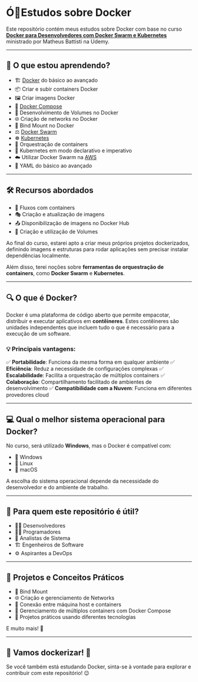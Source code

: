 # Ó🐳Estudos sobre Docker

Este repositório contém meus estudos sobre Docker com base no curso [**Docker para Desenvolvedores com Docker Swarm e Kubernetes**](https://www.udemy.com/course/docker-para-desenvolvedores-com-docker-swarm-e-kubernetes/?couponCode=KEEPLEARNINGBR) ministrado por Matheus Battisti na Udemy.

---

## 📌 O que estou aprendendo?

- 🏗️ [Docker](https://docs.docker.com/) do básico ao avançado
- 📦 Criar e subir containers Docker
- 🖼️ Criar imagens Docker
- 📝 [Docker Compose](https://docs.docker.com/compose/)
- 💾 Desenvolvimento de Volumes no Docker
- 🌐 Criação de networks no Docker
- 🔗 Bind Mount no Docker
- ⚖️ [Docker Swarm](https://docs.docker.com/engine/swarm/)
- ☸️ [Kubernetes](https://kubernetes.io/pt-br/docs/home/)
- 🎯 Orquestração de containers
- 🔄 Kubernetes em modo declarativo e imperativo
- ☁️ Utilizar Docker Swarm na [AWS](https://aws.amazon.com/pt/free/?gclid=Cj0KCQiA_Yq-BhC9ARIsAA6fbAh01ZWpJNcqfpLucQ4laXNkeeoBuUgRB8RT93DA1nQYM3-fOwsehxEaAs56EALw_wcB&trk=2ee11bb2-bc40-4546-9852-2c4ad8e8f646&sc_channel=ps&ef_id=Cj0KCQiA_Yq-BhC9ARIsAA6fbAh01ZWpJNcqfpLucQ4laXNkeeoBuUgRB8RT93DA1nQYM3-fOwsehxEaAs56EALw_wcB:G:s&s_kwcid=AL!4422!3!561843094929!e!!g!!aws!15278604629!130587771740)
- 📜 YAML do básico ao avançado

---

## 🛠️ Recursos abordados

- 🔄 Fluxos com containers
- 🎭 Criação e atualização de imagens
- 📤 Disponibilização de imagens no Docker Hub
- 💾 Criação e utilização de Volumes

Ao final do curso, estarei apto a criar meus próprios projetos dockerizados, definindo imagens e estruturas para rodar aplicações sem precisar instalar dependências localmente.

Além disso, terei noções sobre **ferramentas de orquestração de containers**, como **Docker Swarm** e **Kubernetes**.

---

## 🔍 O que é Docker?

Docker é uma plataforma de código aberto que permite empacotar, distribuir e executar aplicativos em **contêineres**. Estes contêineres são unidades independentes que incluem tudo o que é necessário para a execução de um software.

### 💡 Principais vantagens:

✅ **Portabilidade**: Funciona da mesma forma em qualquer ambiente
✅ **Eficiência**: Reduz a necessidade de configurações complexas
✅ **Escalabilidade**: Facilita a orquestração de múltiplos containers
✅ **Colaboração**: Compartilhamento facilitado de ambientes de desenvolvimento
✅ **Compatibilidade com a Nuvem**: Funciona em diferentes provedores cloud

---

## 💻 Qual o melhor sistema operacional para Docker?

No curso, será utilizado **Windows**, mas o Docker é compatível com:

- 🏁 Windows
- 🐧 Linux
- 🍏 macOS

A escolha do sistema operacional depende da necessidade do desenvolvedor e do ambiente de trabalho.

---

## 🚀 Para quem este repositório é útil?

- 👨‍💻 Desenvolvedores
- 👩‍💻 Programadores
- 🏢 Analistas de Sistema
- 🏗️ Engenheiros de Software
- ⚙️ Aspirantes a DevOps

---

## 📂 Projetos e Conceitos Práticos

- 📎 Bind Mount
- 🌐 Criação e gerenciamento de Networks
- 🔄 Conexão entre máquina host e containers
- 📜 Gerenciamento de múltiplos containers com Docker Compose
- 📂 Projetos práticos usando diferentes tecnologias

E muito mais! 🚀

---

## 📢 Vamos dockerizar! 🐳

Se você também está estudando Docker, sinta-se à vontade para explorar e contribuir com este repositório! 😉

